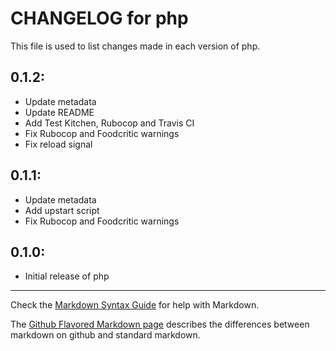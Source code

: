 # CHANGELOG for php

This file is used to list changes made in each version of php.

## 0.1.2:

* Update metadata
* Update README
* Add Test Kitchen, Rubocop and Travis CI
* Fix Rubocop and Foodcritic warnings
* Fix reload signal

## 0.1.1:

* Update metadata
* Add upstart script
* Fix Rubocop and Foodcritic warnings

## 0.1.0:

* Initial release of php

- - -
Check the [Markdown Syntax Guide](http://daringfireball.net/projects/markdown/syntax) for help with Markdown.

The [Github Flavored Markdown page](http://github.github.com/github-flavored-markdown/) describes the differences between markdown on github and standard markdown.
